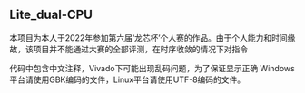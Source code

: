 Lite_dual-CPU
---------------

本项目为本人于2022年参加第六届‘龙芯杯’个人赛的作品。由于个人能力和时间缘故，该项目并不能通过大赛的全部评测，在时序收敛的情况下对指令

代码中包含中文注释，Vivado下可能出现乱码问题，为了保证显示正确
Windows平台请使用GBK编码的文件，Linux平台请使用UTF-8编码的文件。  
